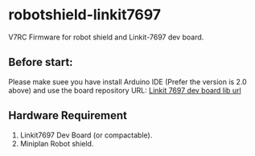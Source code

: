 # robotshield-linkit7697
V7RC Firmware for robot shield and Linkit-7697 dev board.

## Before start:

Please make suee you have install Arduino IDE (Prefer the version is 2.0 above) and use the board repository URL: 
[Linkit 7697 dev board lib url](https://files.gitbook.com/v0/b/gitbook-x-prod.appspot.com/o/spaces%2FY4gduUSLWOCI23CXUWej%2Fuploads%2FfDIyZSO3WxvVYeZFhkSQ%2Fpackage_mtk_linkit_7697_index.json?alt=media&token=029ccbdc-f32d-4e1c-b753-898ea26d720e)

## Hardware Requirement

1. Linkit7697 Dev Board (or compactable).
2. Miniplan Robot shield.



